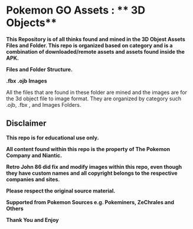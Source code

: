 # __**Pokemon GO Assets**__ __**:**__ __** 3D Objects**__

**This Repository is of all thinks found and mined in the 3D Objest Assets Files and Folder. This repo is organized based on category and is a combination of downloaded/remote assets and assets found inside the APK.**

__**Files and Folder Structure.**__

__**.fbx**__
__**.ojb**__ 
__**Images**__


All the files that are found in these folder are mined and the images are for the 3d object file to image format. They are organized by category such .ojb, .fbx , and Images Folders.


## __**Disclaimer**__

**This repo is for educational use only.**

**All content found within this repo is the property of The Pokemon Company and Niantic.**

**Retro John 86 did fix and modify images within this repo, even though they have custom names and all copyright belongs to the respective companies and sites.**

**Please respect the original source material.**

**Supported from Pokemon Sources e.g. Pokeminers, ZeChrales and Others**


__**Thank You and Enjoy**__
